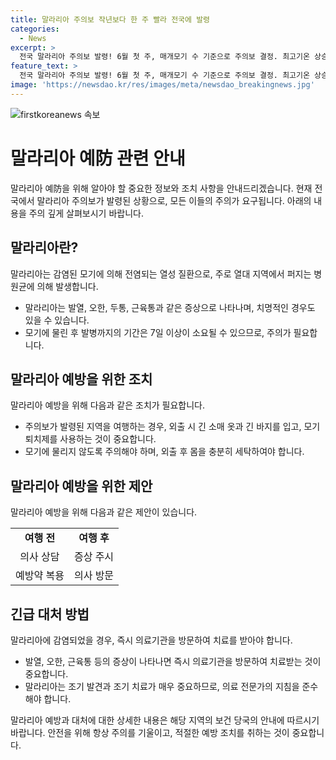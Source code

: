 ```yaml
---
title: 말라리아 주의보 작년보다 한 주 빨라 전국에 발령
categories:
  - News
excerpt: >
  전국 말라리아 주의보 발령! 6월 첫 주, 매개모기 수 기준으로 주의보 결정. 최고기온 상승으로 모기 활동 증가, 작년보다 한 주 일찍 주의보 발령. 주의보 지역은 서울, 인천, 경기, 강원 등 53개 시군구 중 3곳.
feature_text: >
  전국 말라리아 주의보 발령! 6월 첫 주, 매개모기 수 기준으로 주의보 결정. 최고기온 상승으로 모기 활동 증가, 작년보다 한 주 일찍 주의보 발령. 주의보 지역은 서울, 인천, 경기, 강원 등 53개 시군구 중 3곳.
image: 'https://newsdao.kr/res/images/meta/newsdao_breakingnews.jpg'
---
```


<p><img src="https://newsdao.kr/res/images/meta/newsdao_breakingnews.jpg" alt="firstkoreanews 속보" /></p>

<h1>말라리아 예防 관련 안내</h1>

<p data-ke-size="size16">말라리아 예防을 위해 알아야 할 중요한 정보와 조치 사항을 안내드리겠습니다. 현재 전국에서 말라리아 주의보가 발령된 상황으로, 모든 이들의 주의가 요구됩니다. 아래의 내용을 주의 깊게 살펴보시기 바랍니다.</p>

<h2 data-ke-size="size26">말라리아란?</h2>

<p data-ke-size="size16">말라리아는 감염된 모기에 의해 전염되는 열성 질환으로, 주로 열대 지역에서 퍼지는 병원균에 의해 발생합니다.</p>

<ul>
  <li>말라리아는 발열, 오한, 두통, 근육통과 같은 증상으로 나타나며, 치명적인 경우도 있을 수 있습니다.</li>
  <li>모기에 물린 후 발병까지의 기간은 7일 이상이 소요될 수 있으므로, 주의가 필요합니다.</li>
</ul>

<h2 data-ke-size="size26">말라리아 예방을 위한 조치</h2>

<p data-ke-size="size16">말라리아 예방을 위해 다음과 같은 조치가 필요합니다.</p>

<ul>
  <li>주의보가 발령된 지역을 여행하는 경우, 외출 시 긴 소매 옷과 긴 바지를 입고, 모기 퇴치제를 사용하는 것이 중요합니다.</li>
  <li>모기에 물리지 않도록 주의해야 하며, 외출 후 몸을 충분히 세탁하여야 합니다.</li>
</ul>

<h2 data-ke-size="size26">말라리아 예방을 위한 제안</h2>

<p data-ke-size="size16">말라리아 예방을 위해 다음과 같은 제안이 있습니다.</p>

<table>
  <tr>
    <td style="text-align: center; height: 17px;"><b>여행 전</b></td>
    <td style="text-align: center; height: 17px;"><b>여행 후</b></td>
  </tr>
  <tr>
    <td style="text-align: center; height: 17px;">의사 상담</td>
    <td style="text-align: center; height: 17px;">증상 주시</td>
  </tr>
  <tr>
    <td style="text-align: center; height: 17px;">예방약 복용</td>
    <td style="text-align: center; height: 17px;">의사 방문</td>
  </tr>
</table>

<h2 data-ke-size="size26">긴급 대처 방법</h2>

<p data-ke-size="size16">말라리아에 감염되었을 경우, 즉시 의료기관을 방문하여 치료를 받아야 합니다.</p>

<ul>
  <li>발열, 오한, 근육통 등의 증상이 나타나면 즉시 의료기관을 방문하여 치료받는 것이 중요합니다.</li>
  <li>말라리아는 조기 발견과 조기 치료가 매우 중요하므로, 의료 전문가의 지침을 준수해야 합니다.</li>
</ul>

<p data-ke-size="size16">말라리아 예방과 대처에 대한 상세한 내용은 해당 지역의 보건 당국의 안내에 따르시기 바랍니다. 안전을 위해 항상 주의를 기울이고, 적절한 예방 조치를 취하는 것이 중요합니다.</p>

